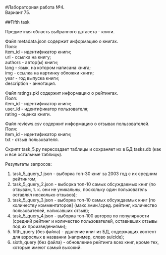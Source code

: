 #Лабораторная работа №4.  
Вариант 75.  

##Fifth task  

Предметная область выбранного датасета - книги.

Файл metadata.json содержит информацию о книгах.  
Поля:  
item_id - идентификатор книги;  
url - ссылка на книгу;  
authors - автор(ы) книги;  
lang - язык, на котором написана книга;  
img - ссылка на картинку обложки книги;  
year - год выпуска книги;  
description - аннотация.

Файл ratings.pkl содержит информацию о рейтингах.  
Поля:  
item_id - идентификатор книги;  
user_id - идентификатор пользователя;  
rating - оценка книги.

Файл reviews.csv содержит информацию о отзывах пользователей.  
Поля:  
item_id - идентификатор книги;  
txt - отзыв пользователя.

Скрипт task_5.py пересоздает таблицы и сохраняет их в БД tasks.db (как и все остальные таблицы).

Результаты запросов:  
1. task_5_query_1.json - выборка топ-30 книг за 2003 год с их средним рейтингом;
2. task_5_query_2.json - выборка топ-10 самых обсуждаемых книг (по отзывам, т. к. они не уникальны, поскольку один пользователь оставлял несколько отзывов);
3. task_5_query_3.json - выборка топ-10 самых обсуждаемых книг [по количеству комментаторов] (макс.\мин.\сред. рейтинг, количество пользователей, написавших отзыв);
4. task_5_query_4.json - выборка топ-100 авторов по популярности (средний рейтинг и количество пользователей, оставивших отзывы под их произведениями);
5. fifth_query (без файла) - удаление книг из БД, содержащих контент для взрослых в названии (например, слово suicide);
6. sixth_query (без файла) - обновление рейтинга всех книг, кроме тех, которые имеют самый высокий.

